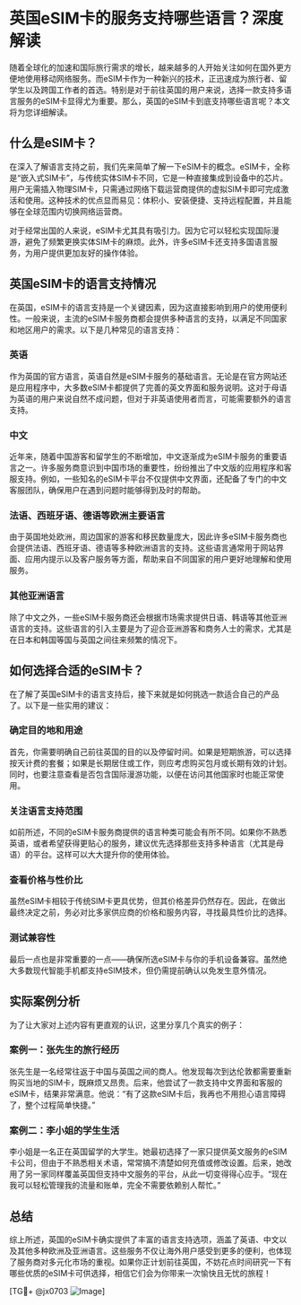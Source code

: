 # 英国eSIM卡的服务支持哪些语言？深度解读

随着全球化的加速和国际旅行需求的增长，越来越多的人开始关注如何在国外更方便地使用移动网络服务。而eSIM卡作为一种新兴的技术，正迅速成为旅行者、留学生以及跨国工作者的首选。特别是对于前往英国的用户来说，选择一款支持多语言服务的eSIM卡显得尤为重要。那么，英国的eSIM卡到底支持哪些语言呢？本文将为您详细解读。

## 什么是eSIM卡？

在深入了解语言支持之前，我们先来简单了解一下eSIM卡的概念。eSIM卡，全称是“嵌入式SIM卡”，与传统实体SIM卡不同，它是一种直接集成到设备中的芯片。用户无需插入物理SIM卡，只需通过网络下载运营商提供的虚拟SIM卡即可完成激活和使用。这种技术的优点显而易见：体积小、安装便捷、支持远程配置，并且能够在全球范围内切换网络运营商。

对于经常出国的人来说，eSIM卡尤其具有吸引力。因为它可以轻松实现国际漫游，避免了频繁更换实体SIM卡的麻烦。此外，许多eSIM卡还支持多国语言服务，为用户提供更加友好的操作体验。

## 英国eSIM卡的语言支持情况

在英国，eSIM卡的语言支持是一个关键因素，因为这直接影响到用户的使用便利性。一般来说，主流的eSIM卡服务商都会提供多种语言的支持，以满足不同国家和地区用户的需求。以下是几种常见的语言支持：

### 英语

作为英国的官方语言，英语自然是eSIM卡服务的基础语言。无论是在官方网站还是应用程序中，大多数eSIM卡都提供了完善的英文界面和服务说明。这对于母语为英语的用户来说自然不成问题，但对于非英语使用者而言，可能需要额外的语言支持。

### 中文

近年来，随着中国游客和留学生的不断增加，中文逐渐成为eSIM卡服务的重要语言之一。许多服务商意识到中国市场的重要性，纷纷推出了中文版的应用程序和客服支持。例如，一些知名的eSIM卡平台不仅提供中文界面，还配备了专门的中文客服团队，确保用户在遇到问题时能够得到及时的帮助。

### 法语、西班牙语、德语等欧洲主要语言

由于英国地处欧洲，周边国家的游客和移民数量庞大，因此许多eSIM卡服务商也会提供法语、西班牙语、德语等多种欧洲语言的支持。这些语言通常用于网站界面、应用内提示以及客户服务等方面，帮助来自不同国家的用户更好地理解和使用服务。

### 其他亚洲语言

除了中文之外，一些eSIM卡服务商还会根据市场需求提供日语、韩语等其他亚洲语言的支持。这些语言的引入主要是为了迎合亚洲游客和商务人士的需求，尤其是在日本和韩国等国与英国之间往来频繁的情况下。

## 如何选择合适的eSIM卡？

在了解了英国eSIM卡的语言支持后，接下来就是如何挑选一款适合自己的产品了。以下是一些实用的建议：

### 确定目的地和用途

首先，你需要明确自己前往英国的目的以及停留时间。如果是短期旅游，可以选择按天计费的套餐；如果是长期居住或工作，则应考虑购买包月或长期有效的计划。同时，也要注意查看是否包含国际漫游功能，以便在访问其他国家时也能正常使用。

### 关注语言支持范围

如前所述，不同的eSIM卡服务商提供的语言种类可能会有所不同。如果你不熟悉英语，或者希望获得更贴心的服务，建议优先选择那些支持多种语言（尤其是母语）的平台。这样可以大大提升你的使用体验。

### 查看价格与性价比

虽然eSIM卡相较于传统SIM卡更具优势，但其价格差异仍然存在。因此，在做出最终决定之前，务必对比多家供应商的价格和服务内容，寻找最具性价比的选择。

### 测试兼容性

最后一点也是非常重要的一点——确保所选eSIM卡与你的手机设备兼容。虽然绝大多数现代智能手机都支持eSIM技术，但仍需提前确认以免发生意外情况。

## 实际案例分析

为了让大家对上述内容有更直观的认识，这里分享几个真实的例子：

### 案例一：张先生的旅行经历

张先生是一名经常往返于中国与英国之间的商人。他发现每次到达伦敦都需要重新购买当地的SIM卡，既麻烦又昂贵。后来，他尝试了一款支持中文界面和客服的eSIM卡，结果非常满意。他说：“有了这款eSIM卡后，我再也不用担心语言障碍了，整个过程简单快捷。”

### 案例二：李小姐的学生生活

李小姐是一名正在英国留学的大学生。她最初选择了一家只提供英文服务的eSIM卡公司，但由于不熟悉相关术语，常常搞不清楚如何充值或修改设置。后来，她改用了另一家同样覆盖英国但支持中文服务的平台，从此一切变得得心应手。“现在我可以轻松管理我的流量和账单，完全不需要依赖别人帮忙。”

## 总结

综上所述，英国的eSIM卡确实提供了丰富的语言支持选项，涵盖了英语、中文以及其他多种欧洲及亚洲语言。这些服务不仅让海外用户感受到更多的便利，也体现了服务商对多元化市场的重视。如果你正计划前往英国，不妨花点时间研究一下有哪些优质的eSIM卡可供选择，相信它们会为你带来一次愉快且无忧的旅程！

[TG💪+ @jx0703 ![Image](https://github.com/user-attachments/assets/dbca1d08-cadb-493c-b0ec-ad6f7a83f270)]